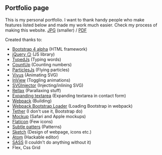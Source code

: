 ## Portfolio page

This is my personal portfolio. I want to thank handy people who make features listed below and made my work much easier. 
Check my process of making this website. [JPG](https://www.jsemroman.cz/making-of.jpg) (smaller) / [PDF](https://www.jsemroman.cz/making-of.pdf) 
 
Created thanks to:
* [Bootstrap 4 alpha](https://www.getbootstrap.com "Bootstrap") (HTML framework)
* [jQuery 😏](https://jquery.com "Jquery") (JS library)
* [TypedJs](http://www.mattboldt.com/demos/typed-js/ "Typed JS") (Typing words)
* [CountUp](https://inorganik.github.io/countUp.js/ "CountUp") (Counting numbers)
* [ParticlesJs](http://vincentgarreau.com/particles.js/ "ParticlesJs") (Flying particles)
* [Vivus](https://maxwellito.github.io/vivus/ "Vivus") (Animating SVG)
* [InView](https://github.com/camwiegert/in-view "inView") (Toggling animations)
* [SVGInjector](https://github.com/iconic/SVGInjector "SVGInjector") (Injecting/inlining SVG)
* [Rellax](https://github.com/dixonandmoe/rellax "Rellax") (Parallaxing stuff)
* [Expanding textarea](https://github.com/bgrins/ExpandingTextareas "Expanding area") (Expanding textarea in contact form)
* [Webpack](https://webpack.github.io "Webpack") (Building)
* [Webpack Bootstrap Loader](https://github.com/shakacode/bootstrap-loader "Webpack Bootstrap loader") (Loading Bootstrap in webpack)
* [Tether](http://tether.io "Tether") (I don't use it, Bootstrap do)
* [Mockup](http://creativebooster.net "creativebooster") (Safari and Apple mockups)
* [Flaticon](http://flaticon.com/ "Flaticon") (Few icons)
* [Subtle patters](https://www.toptal.com/designers/subtlepatterns/ "Subtle patterns") (Patterns)
* [Sketch](https://www.sketchapp.com "Sketch") (Design of webpage, icons etc.)
* [Atom](https://atom.io "Atom") (Hackable editor)
* [SASS](http://sass-lang.com "Sass") (I couldn't do anything without it)
* Flex, Css Grid
